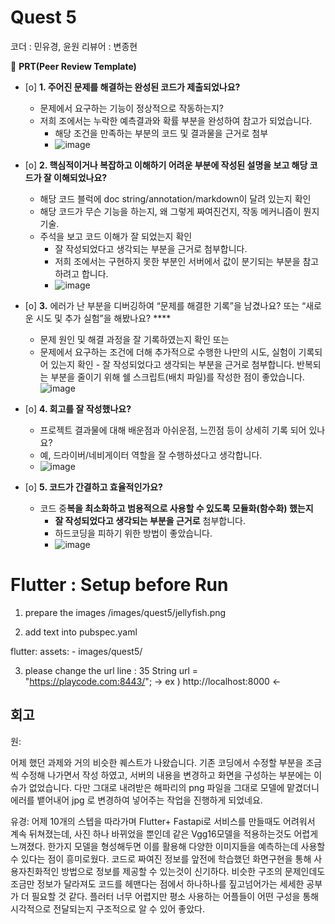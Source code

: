 # Quest 5

코더  : 민유경, 윤원
리뷰어 : 변종현

🔑 **PRT(Peer Review Template)**

- [o] **1. 주어진 문제를 해결하는 완성된 코드가 제출되었나요?**
  - 문제에서 요구하는 기능이 정상적으로 작동하는지?
  - 저희 조에서는 누락한 예측결과와 확률 부분을 완성하여 참고가 되었습니다.
    - 해당 조건을 만족하는 부분의 코드 및 결과물을 근거로 첨부
    - ![image](https://github.com/user-attachments/assets/a3f1dd95-8955-4df4-a896-62b7b73809c7)

- [o] **2. 핵심적이거나 복잡하고 이해하기 어려운 부분에 작성된 설명을 보고 해당 코드가 잘 이해되었나요?**
  - 해당 코드 블럭에 doc string/annotation/markdown이 달려 있는지 확인
  - 해당 코드가 무슨 기능을 하는지, 왜 그렇게 짜여진건지, 작동 메커니즘이 뭔지 기술.
  - 주석을 보고 코드 이해가 잘 되었는지 확인
    - 잘 작성되었다고 생각되는 부분을 근거로 첨부합니다.
    - 저희 조에서는 구현하지 못한 부분인 서버에서 값이 분기되는 부분을 참고하려고 합니다.
    - ![image](https://github.com/user-attachments/assets/2e61e8bb-d9c1-4f99-94d8-99b3735db09d)

- [o] **3.** 에러가 난 부분을 디버깅하여 “문제를 해결한 기록”을 남겼나요? 또는
  “새로운 시도 및 추가 실험”을 해봤나요? \*\*\*\*
  - 문제 원인 및 해결 과정을 잘 기록하였는지 확인 또는
  - 문제에서 요구하는 조건에 더해 추가적으로 수행한 나만의 시도,
    실험이 기록되어 있는지 확인 - 잘 작성되었다고 생각되는 부분을 근거로 첨부합니다.
    반복되는 부분을 줄이기 위해 쉘 스크립트(배치 파일)를 작성한 점이 좋았습니다.
    ![image](https://github.com/user-attachments/assets/186c0ea7-ae1c-4f6b-a40c-e60ada047fb2)

- [o] **4. 회고를 잘 작성했나요?**

  - 프로젝트 결과물에 대해 배운점과 아쉬운점, 느낀점 등이 상세히 기록 되어 있나요?
  - 예, 드라이버/네비게이터 역할을 잘 수행하셨다고 생각합니다.
  - ![image](https://github.com/user-attachments/assets/23b9fe17-e1b1-4d68-8a04-8db2cb72d51d)


- [o] **5. 코드가 간결하고 효율적인가요?**
  - 코드 중**복을 최소화하고 범용적으로 사용할 수 있도록 모듈화(함수화) 했는지**
    - **잘 작성되었다고 생각되는 부분을 근거로** 첨부합니다.
    - 하드코딩을 피하기 위한 방법이 좋았습니다.
    - ![image](https://github.com/user-attachments/assets/e1b6807e-e4b9-42fb-9fe7-c49679d6f037)


# Flutter : Setup before Run

1. prepare the images
   /images/quest5/jellyfish.png

2. add text into pubspec.yaml

flutter:
assets: - images/quest5/

3. please change the url
   line : 35
   String url = "https://playcode.com:8443/";
   -> ex ) http://localhost:8000 <-

## 회고

원:

어제 했던 과제와 거의 비슷한 퀘스트가 나왔습니다.
기존 코딩에서 수정할 부분을 조금씩 수정해 나가면서 작성 하였고,
서버의 내용을 변경하고 화면을 구성하는 부분에는 이슈가 없었습니다.
다만 그대로 내려받은 해파리의 png 파일을 그대로 모델에 맡겼더니
에러를 뱉어내어 jpg 로 변경하여 넣어주는 작업을 진행하게 되었네요.

유경:
어제 10개의 스텝을 따라가며 Flutter+ Fastapi로 서비스를 만들때도 어려워서 계속 뒤쳐졌는데,
사진 하나 바뀌었을 뿐인데 같은 Vgg16모델을 적용하는것도 어렵게 느껴졌다.
한가지 모델을 형성해두면 이를 활용해
다양한 이미지들을 예측하는데 사용할 수 있다는 점이 흥미로웠다.
코드로 짜여진 정보를 앞전에 학습했던 화면구현을 통해
사용자친화적인 방법으로 정보를 제공할 수 있는것이 신기하다.
비슷한 구조의 문제인데도 조금만 정보가 달라져도 코드를 헤맨다는 점에서
하나하나를 짚고넘어가는 세세한 공부가 더 필요할 것 같다.
플러터 너무 어렵지만 평소 사용하는 어플들이 어떤 구성을 통해 시각적으로 전달되는지 구조적으로 알 수 있어 좋았다.
